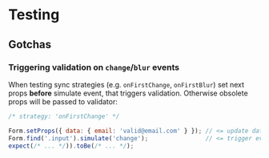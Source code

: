 # Testing

## Gotchas

### Triggering validation on `change`/`blur` events
When testing sync strategies (e.g. `onFirstChange`, `onFirstBlur`) set next props **before** simulate event, that triggers validation. Otherwise obsolete props will be passed to validator:

```js
/* strategy: 'onFirstChange' */

Form.setProps({ data: { email: 'valid@email.com' } }); // <= update data first
Form.find('.input').simulate('change');                // <= trigger event -> validation
expect(/* ... */)).toBe(/* ... */);
```
